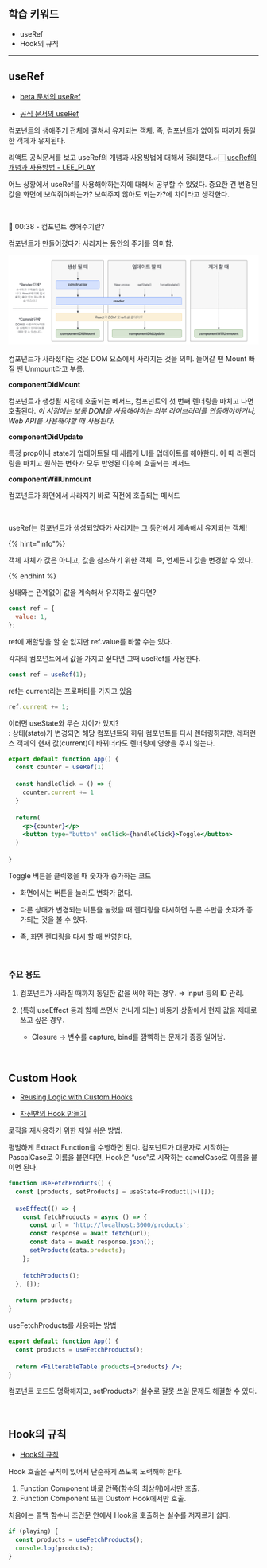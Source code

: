 ## 학습 키워드

- useRef
- Hook의 규칙

---

## useRef

- [beta 문서의 useRef](https://beta.reactjs.org/reference/react/useRef)

- [공식 문서의 useRef](https://ko.reactjs.org/docs/hooks-reference.html#useref)

컴포넌트의 생애주기 전체에 걸쳐서 유지되는 객체. 즉, 컴포넌트가 없어질 때까지 동일한 객체가 유지된다.

리액트 공식문서를 보고 useRef의 개념과 사용방법에 대해서 정리했다.👉🏻 [useRef의 개념과 사용방법 - LEE_PLAY](https://leejaelll.github.io/2023/230521-archive/)

어느 상황에서 useRef를 사용해야하는지에 대해서 공부할 수 있었다. 중요한 건 변경된 값을 화면에 보여줘야하는가? 보여주지 않아도 되는가?에 차이라고 생각한다.

<br />

🦖 00:38 - 컴포넌트 생애주기란?

컴포넌트가 만들어졌다가 사라지는 동안의 주기를 의미함.

![](./images/2023-03-29-16-20-49.png)

컴포넌트가 사라졌다는 것은 DOM 요소에서 사라지는 것을 의미. 들어갈 땐 Mount 빠질 땐 Unmount라고 부름.

**componentDidMount**

컴포넌트가 생성될 시점에 호출되는 메서드, 컴포넌트의 첫 번째 렌더링을 마치고 나면 호출된다. _이 시점에는 보통 DOM을 사용해야하는 외부 라이브러리를 연동해야하거나, Web API를 사용해야할 때 사용된다._

**componentDidUpdate**

특정 prop이나 state가 업데이트될 때 새롭게 UI를 업데이트를 해야한다. 이 때 리렌더링을 마치고 원하는 변화가 모두 반영된 이후에 호출되는 메서드

**componentWillUnmount**

컴포넌트가 화면에서 사라지기 바로 직전에 호출되는 메서드

<br />

useRef는 컴포넌트가 생성되었다가 사라지는 그 동안에서 계속해서 유지되는 객체!

{% hint="info"%}

객체 자체가 값은 아니고, 값을 참조하기 위한 객체. 즉, 언제든지 값을 변경할 수 있다.

{% endhint %}

상태와는 관계없이 값을 계속해서 유지하고 싶다면?

```jsx
const ref = {
  value: 1,
};
```

ref에 재할당을 할 순 없지만 ref.value를 바꿀 수는 있다.

각자의 컴포넌트에서 값을 가지고 싶다면 그때 useRef를 사용한다.

```jsx
const ref = useRef(1);
```

ref는 current라는 프로퍼티를 가지고 있음

```jsx
ref.current += 1;
```

이러면 useState와 무슨 차이가 있지?  
: 상태(state)가 변경되면 해당 컴포넌트와 하위 컴포넌트를 다시 렌더링하지만, 레퍼런스 객체의 현재 값(current)이 바뀌더라도 렌더링에 영향을 주지 않는다.

```jsx
export default function App() {
  const counter = useRef(1)

  const handleClick = () => {
    counter.current += 1
  }

  return(
    <p>{counter}</p>
    <button type="button" onClick={handleClick}>Toggle</button>
  )

}
```

Toggle 버튼을 클릭했을 때 숫자가 증가하는 코드

- 화면에서는 버튼을 눌러도 변화가 없다.

- 다른 상태가 변경되는 버튼을 눌렀을 때 렌더링을 다시하면 누른 수만큼 숫자가 증가되는 것을 볼 수 있다.

- 즉, 화면 렌더링을 다시 할 때 반영한다.

<br />

### 주요 용도

1. 컴포넌트가 사라질 때까지 동일한 값을 써야 하는 경우. ⇒ input 등의 ID 관리.

2. (특히 useEffect 등과 함께 쓰면서 만나게 되는) 비동기 상황에서 현재 값을 제대로 쓰고 싶은 경우.

   - Closure → 변수를 capture, bind를 깜빡하는 문제가 종종 일어남.

<br />

## Custom Hook

- [Reusing Logic with Custom Hooks](https://beta.reactjs.org/learn/reusing-logic-with-custom-hooks)

- [자신만의 Hook 만들기](https://ko.reactjs.org/docs/hooks-custom.html)

로직을 재사용하기 위한 제일 쉬운 방법.

평범하게 Extract Function을 수행하면 된다. 컴포넌트가 대문자로 시작하는 PascalCase로 이름을 붙인다면, Hook은 “use”로 시작하는 camelCase로 이름을 붙이면 된다.

```jsx
function useFetchProducts() {
  const [products, setProducts] = useState<Product[]>([]);

  useEffect(() => {
    const fetchProducts = async () => {
      const url = 'http://localhost:3000/products';
      const response = await fetch(url);
      const data = await response.json();
      setProducts(data.products);
    };

    fetchProducts();
  }, []);

  return products;
}
```

useFetchProducts를 사용하는 방법

```jsx
export default function App() {
  const products = useFetchProducts();

  return <FilterableTable products={products} />;
}
```

컴포넌트 코드도 명확해지고, setProducts가 실수로 잘못 쓰일 문제도 해결할 수 있다.

<br />

## Hook의 규칙

- [Hook의 규칙](https://ko.reactjs.org/docs/hooks-rules.html)

Hook 호출은 규칙이 있어서 단순하게 쓰도록 노력해야 한다.

1. Function Component 바로 안쪽(함수의 최상위)에서만 호출.
2. Function Component 또는 Custom Hook에서만 호출.

처음에는 콜백 함수나 조건문 안에서 Hook을 호출하는 실수를 저지르기 쉽다.

```jsx
if (playing) {
  const products = useFetchProducts();
  console.log(products);
}
```
